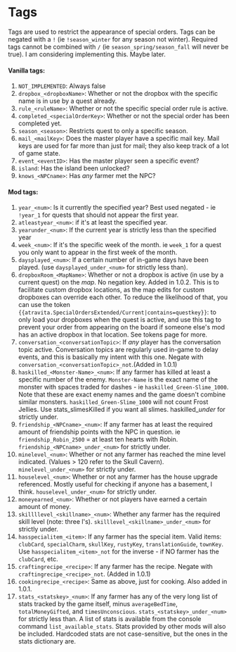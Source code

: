 ﻿Tags
============

Tags are used to restrict the appearance of special orders. Tags can be negated with a `!` (ie `!season_winter` for any season not winter). Required tags cannot be combined with `/` (ie `season_spring/season_fall` will never be true). I am considering implementing this. Maybe later.

#### Vanilla tags:

1. `NOT_IMPLEMENTED`: Always false
2. `dropbox_<dropboxName>`: Whether or not the dropbox with the specific name is in use by a quest already.
3. `rule_<ruleName>`: Whether or not the specific special order rule is active.
4. `completed_<specialOrderKey>`: Whether or not the special order has been completed yet.
5. `season_<season>`: Restricts quest to only a specific season.
6. `mail_<mailKey>`: Does the master player have a specific mail key. Mail keys are used for far more than just for mail; they also keep track of a lot of game state.
7. `event_<eventID>`: Has the master player seen a specific event?
8. `island`: Has the island been unlocked?
9. `knows_<NPCname>`: Has *any* farmer met the NPC?


#### Mod tags:

1. `year_<num>`: Is it currently the specified year? Best used negated - ie `!year_1` for quests that should not appear the first year.
2. `atleastyear_<num>`: if it's at least the specified year.
3. `yearunder_<num>`: If the current year is strictly less than the specified year
4. `week_<num>`: If it's the specific week of the month. ie `week_1` for a quest you only want to appear in the first week of the month.
5. `daysplayed_<num>`: If a certain number of in-game days have been played. (use `daysplayed_under_<num>` for strictly less than).
6. `dropboxRoom_<MapName>`: Whether or not a dropbox is active (in use by a current quest) on the *map*. No negation key. Added in 1.0.2. This is to facilitate custom dropbox locations, as the map edits for custom dropboxes can override each other. To reduce the likelihood of that, you can use the token `{{atravita.SpecialOrdersExtended/Current|contains=questkey}}`: to only load your dropboxes when the quest is active, and use this tag to prevent your order from appearing on the board if someone else's mod has an active dropbox in that location. See tokens page for more.
7. `conversation_<conversationTopic>`: If *any* player has the conversation topic active. Conversation topics are regularly used in-game to delay events, and this is basically my intent with this one. Negate with `conversation_<conversationTopic>_not`.(Added in 1.0.1)
8. `haskilled_<Monster-Name>_<num>`: If any farmer has killed at least a specific number of the enemy. `Monster-Name` is the exact name of the monster with spaces traded for dashes - ie `haskilled_Green-Slime_1000`. Note that these are exact enemy names and the game doesn't combine similar monsters. `haskilled_Green-Slime_1000` will not count Frost Jellies. Use stats_slimesKilled if you want all slimes. haskilled_<Monster-Name>_under_<num> for strictly under.
9. `friendship_<NPCname>_<num>`: If any farmer has at least the required amount of friendship points with the NPC in question. ie `friendship_Robin_2500` = at least ten hearts with Robin. `friendship_<NPCname>_under_<num>` for strictly under.
10. `minelevel_<num>`: Whether or not any farmer has reached the mine level indicated. (Values > 120 refer to the Skull Cavern). `minelevel_under_<num>` for strictly under.
11. `houselevel_<num>`: Whether or not any farmer has the house upgrade referenced. Mostly useful for checking if anyone has a basement, I think. `houselevel_under_<num>` for strictly under.
12. `moneyearned_<num>`: Whether or not players have earned a certain amount of money.
13. `skillllevel_<skillname>_<num>`: Whether any farmer has the required skill level (note: three l's). `skilllevel_<skillname>_under_<num>` for strictly under.
14. `hasspecialitem_<item>`: If any farmer has the special item. Valid items: `clubCard`, `specialCharm`, `skullKey`, `rustyKey`, `translationGuide`, `townKey`. Use `hasspecialitem_<item>_not` for the inverse - if NO farmer has the `clubCard`, etc.
15. `craftingrecipe_<recipe>`: If any farmer has the recipe. Negate with `craftingrecipe_<recipe>_not`. (Added in 1.0.1)
16. `cookingrecipe_<recipe>`: Same as above, just for cooking. Also added in 1.0.1.
17. `stats_<statskey>_<num>`: If any farmer has any of the very long list of stats tracked by the game itself, minus `averageBedTime`, `totalMoneyGifted`, and `timesUnconscious`. `stats_<statskey>_under_<num>` for strictly less than. A list of stats is available from the console command `list_available_stats`. Stats provided by other mods will also be included. Hardcoded stats are not case-sensitive, but the ones in the stats dictionary are.